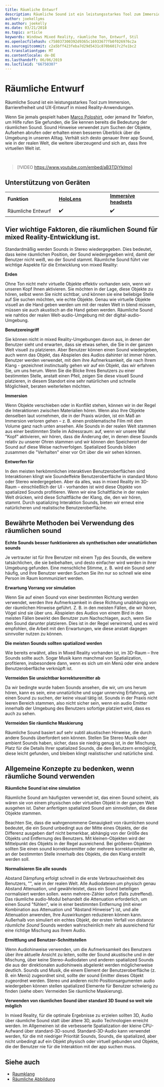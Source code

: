 ```yaml
---
title: Räumliche Entwurf
description: Räumliche Sound ist ein leistungsstarkes Tool zum Immersion, Barrierefreiheit und UX-Entwurf in mixed Reality-Anwendungen.
author: joekellyms
ms.author: joekelly
ms.date: 03/21/2018
ms.topic: article
keywords: Windows Mixed Reality, räumliche Ton, Entwurf, Stil
ms.openlocfilehash: c758037300392d9365c16933677fb0f026976c2a
ms.sourcegitcommit: c2a5bff423feba7d29d5431c870b6017c2fe1bc2
ms.translationtype: MT
ms.contentlocale: de-DE
ms.lasthandoff: 06/06/2019
ms.locfileid: "66750307"
---
```

# <a name="spatial-sound-design"></a>Räumliche Entwurf

Räumliche Sound ist ein leistungsstarkes Tool zum Immersion, Barrierefreiheit und UX-Entwurf in mixed Reality-Anwendungen.

Wenn Sie jemals gespielt haben [Marco Poloshirt](https://en.wikipedia.org/wiki/Marco_Polo_(game)), oder jemand Ihr Telefon, um Hilfe rufen Sie gefunden, die Sie kennen bereits die Bedeutung der räumlichen Sound. Sound Hinweise verwendet zum Suchen der Objekte, Aufsehen abrufen oder erhalten einen besseren Überblick über die Umgebung in unseren Alltag. Verhält sich desto genauer Ihrer app Sound, wie in der realen Welt, die weitere überzeugend und sich an, dass Ihre virtuellen Welt ist.

<br>

> [!VIDEO https://www.youtube.com/embed/aB3TDjYklmo]

## <a name="device-support"></a>Unterstützung von Geräten

<table>
    <colgroup>
    <col width="33%" />
    <col width="33%" />
    <col width="33%" />
    </colgroup>
    <tr>
        <td><strong>Funktion</strong></td>
        <td><a href="hololens-hardware-details.md"><strong>HoloLens</strong></a></td>
        <td><a href="immersive-headset-hardware-details.md"><strong>Immersive headsets</strong></a></td>
    </tr>
     <tr>
        <td>Räumliche Entwurf</td>
        <td>✔️</td>
        <td>✔️</td>
    </tr>
</table>


## <a name="four-key-things-spatial-sound-does-for-mixed-reality-development"></a>Vier wichtige Faktoren, die räumlichen Sound für mixed Reality-Entwicklung ist.

Standardmäßig werden Sounds in Stereo wiedergegeben. Dies bedeutet, dass keine räumlichen Position, der Sound wiedergegeben wird, damit der Benutzer nicht weiß, wo der Sound stammt. Räumliche Sound führt vier wichtige Aspekte für die Entwicklung von mixed Reality:

**Erden**

Ohne Ton nicht mehr virtuelle Objekte effektiv vorhanden sein, wenn wir unseren Kopf Ihnen aktivieren. Sie möchten in der Lage, diese Objekte zu hören, selbst wenn Sie nicht sichtbar, und können sie eine beliebige Stelle auf Sie suchen möchten, wie echte Objekte. Genau wie virtuelle Objekte visuell an die Hand geben werden um mit der realen Welt in blend müssen, müssen sie auch akustisch an die Hand geben werden. Räumliche Sound wie nahtlos der realen Welt-audio-Umgebung mit der digital-audio-Umgebung.

**Benutzereingriff**

Sie können nicht in mixed Reality-Umgebungen davon aus, in denen der Benutzer sieht und erwarten, dass sie etwas sehen, die Sie in der ganzen Welt visuell zu platzieren. Aber Benutzer können einen Sound wiedergeben, auch wenn das Objekt, das Abspielen des Audios dahinter ist immer hören. Benutzer werden verwendet, mit dem ihre Aufmerksamkeit, die nach Ihrem Klang - gezeichnet instinctually gehen wir auf ein Objekt, das wir erfahren Sie, um uns herum. Wenn Sie die Blicke Ihres Benutzers zu einer bestimmten Stelle, anstatt einen Pfeil, zeigen Sie diese visuell Sound platzieren, in diesem Standort eine sehr natürlichen und schnelle Möglichkeit, beraten weiterleiten möchten.

**Immersion**

Wenn Objekte verschieben oder in Konflikt stehen, können wir in der Regel die Interaktionen zwischen Materialien hören. Wenn also Ihre Objekte denselben laut vornehmen, die in der Praxis würden, ist ein Maß an Immersion verloren gehen – z. B. einen problematische Film mit dem Volume ganz nach unten ansehen. Alle Sounds in der realen Welt stammen aus einer bestimmten Stelle im Adressraum: auf, wenn wir unsere Mal "Kopf" aktivieren, wir hören, dass die Änderung der, in denen diese Sounds relativ zu unserer Ohren stammen und wir können den Speicherort der Sound auf diese Weise nachverfolgen. Spatialized Sounds bilden zusammen die "Verhalten" einer vor Ort über die wir sehen können.

**Entwerfen für**

In den meisten herkömmlichen interaktiven Benutzeroberflächen sind Interaktionen klingt wie Soundeffekte Benutzeroberfläche in standard Mono oder Stereo wiedergegeben. Aber da alles, was in mixed Reality im 3D-Raum – einschließlich der UI - vorhanden ist wird diese Objekte von spatialized Sounds profitieren. Wenn wir eine Schaltfläche in der realen Welt drücken, wird diese Schaltfläche der Klang, die, den wir hören, stammt. Durch spatializing Interaktion Sounds, bieten wir erneut eine natürlicheren und realistische Benutzeroberfläche.

## <a name="best-practices-when-using-spatial-sound"></a>Bewährte Methoden bei Verwendung des räumlichen sound

**Echte Sounds besser funktionieren als synthetischen oder unnatürlichen sounds**

Je vertrauter ist für Ihre Benutzer mit einem Typ des Sounds, die weitere tatsächlichen, die sie beibehalten, und desto einfacher wird werden in ihrer Umgebung gefunden. Eine menschliche Stimme, z. B. wird ein Sound sehr häufig, und Ihre Benutzer werden Suchen Sie ihn nur so schnell wie eine Person im Raum kommuniziert werden.

**Erwartung Vorrang vor simulation**

Wenn Sie auf einen Sound von einer bestimmten Richtung werden verwendet, werden Ihre Aufmerksamkeit in diese Richtung unabhängig von der räumlichen Hinweise geführt. Z. B. in den meisten Fällen, die wir hören, Vögel sind sie über uns. Abspielen des Audios von einem Bird in den meisten Fällen bewirkt den Benutzer zum Nachschlagen, auch, wenn Sie den Sound darunter platzieren. Dies ist in der Regel verwirrend, und es wird empfohlen, die Arbeit mit den Erwartungen, wie diese anstatt dagegen sinnvoller nutzen zu können.

**Die meisten Sounds sollten spatialized werden**

Wie bereits erwähnt, alles in Mixed Reality vorhanden ist, im 3D-Raum – Ihre Sounds sollte auch. Sogar Musik kann manchmal von Spatialization, profitieren, insbesondere dann, wenn es sich um ein Menü oder eine andere Benutzeroberfläche verknüpft ist.

**Vermeiden Sie unsichtbar korrekturemitter ab**

Da wir bedingte wurde haben Sounds ansehen, die wir, um uns herum hören, kann es sein, eine unnatürliche und sogar unnerving Erfahrung, um einen Sound zu suchen, der keine visual tätig ist. Sounds in der Praxis nicht leeren Bereich stammen, also nicht sicher sein, wenn ein audio Emitter innerhalb der Umgebung des Benutzers sofortige platziert wird, dass es auch zu sehen.

**Vermeiden Sie räumliche Maskierung**

Räumliche Sound basiert auf sehr subtil akustischen Hinweise, die durch andere Sounds überfordert sein können. Stellen Sie Stereo Musik oder ambient Sounds haben, sicher, dass sie niedrig genug ist, in der Mischung, Platz für die Details Ihrer spatialized Sounds, die den Benutzern ermöglicht, diese leicht gefunden, und bleiben klingt realistischer und natürliche sind.

## <a name="general-concepts-to-keep-in-mind-when-using-spatial-sound"></a>Allgemeine Konzepte zu bedenken, wenn räumliche Sound verwenden

**Räumliche Sound ist eine simulation**

Räumliche Sound am häufigsten verwendet ist, das einen Sound scheint, als wären sie von einem physischen oder virtuellen Objekt in der ganzen Welt ausgehen ist. Daher anfertigen spatialized Sound am sinnvollsten, die diese Objekte stammen.

Beachten Sie, dass die wahrgenommene Genauigkeit von räumlichen sound bedeutet, die ein Sound unbedingt aus der Mitte eines Objekts, der die Differenz ausgeben darf nicht bemerkbar, abhängig von der Größe des Objekts und Entfernung des Benutzers. Mit kleinen-Objekten wird der Mittelpunkt des Objekts in der Regel ausreichend. Bei größeren Objekten sollten Sie einen sound korrekturemitter oder mehrere korrekturemitter ab, an der bestimmten Stelle innerhalb des Objekts, die den Klang erstellt werden soll.

**Normalisieren Sie alle sounds**

Abstand Dämpfung erfolgt schnell in die erste Verbrauchseinheit des Benutzers, "", wie in der realen Welt. Alle Audiodateien um physisch genau Abstand Attenuation, und gewährleistet, dass ein Sound beteiligen normalisiert werden sollen. wenn mehrere-Zähler sofort (falls zutreffend). Das räumliche audio-Modul behandelt die Attenuation erforderlich, um einen Sound "fühlen", wie in einer bestimmten Entfernung (mit einer Kombination aus Attenuation und "Abstand Hinweise") ist, und alle Attenuation anwenden, Ihre Auswirkungen reduzieren können kann. Außerhalb von simuliert ein echtes Objekt, der ersten Verfall von distance *räumliche Sound* Sounds werden wahrscheinlich mehr als ausreichend für eine richtige Mischung aus Ihrem Audio.

**Ermittlung und Benutzer-Schnittstellen**

Wenn Audiohinweise verwenden, um die Aufmerksamkeit des Benutzers über ihre aktuelle Ansicht zu leiten, sollte der Sound akustische und in der Mischung, über keine Stereo-Audiodaten und anderen spatialized Sounds die aus der direktionalen audiohinweis abgelenkt werden möglicherweise deutlich. Sounds und Musik, die einem Element der Benutzeroberfläche (z. B. ein Menü) zugeordnet sind, sollte der sound Emitter dieses Objekt zugeordnet werden. Stereo und anderen nicht-Positionsargumenten audio wiedergeben können stellen spatialized Elemente für Benutzer schwierig zu finden (siehe oben: Vermeiden Sie räumliche Maskierung).

**Verwenden von räumlichen Sound über standard 3D Sound so weit wie möglich**

In mixed Reality, für die optimale Ergebnisse zu erzielen sollten 3D, Audio über räumliche Sound statt über ältere 3D, audio Technologien erreicht werden. Im Allgemeinen ist die verbesserte Spatialization der kleine CPU-Aufwand über standard-3D-sound. Standard-3D-Audio kann verwendet werden, für die mit niedriger Priorität Sounds, Sounds, die spatialized, aber nicht unbedingt auf ein Objekt physisch oder virtuell gebunden und Objekte, die der Benutzer nie für die Interaktion mit der app suchen muss.

## <a name="see-also"></a>Siehe auch
* [Raumklang](spatial-sound.md)
* [Räumliche Abbildung](spatial-mapping.md)
